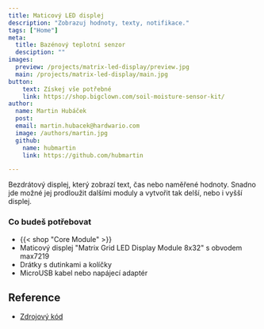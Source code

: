 ```yaml
---
title: Maticový LED displej
description: "Zobrazuj hodnoty, texty, notifikace."
tags: ["Home"]
meta:
  title: Bazénový teplotní senzor
  desciption: ""
images:
  preview: /projects/matrix-led-display/preview.jpg
  main: /projects/matrix-led-display/main.jpg
button:
    text: Získej vše potřebné
    link: https://shop.bigclown.com/soil-moisture-sensor-kit/
author:
  name: Martin Hubáček
  post:
  email: martin.hubacek@hardwario.com
  image: /authors/martin.jpg
  github:
    name: hubmartin
    link: https://github.com/hubmartin

---
```


Bezdrátový displej, který zobrazí text, čas nebo naměřené hodnoty. Snadno jde možné jej prodloužit dalšími moduly a vytvořit tak delší, nebo i vyšší displej.

### Co budeš potřebovat

* {{< shop "Core Module" >}}
* Maticový displej "Matrix Grid LED Display Module 8x32" s obvodem max7219
* Drátky s dutinkami a kolíčky
* MicroUSB kabel nebo napájecí adaptér

## Reference

* [Zdrojový kód](https://github.com/hubmartin/bcf-led-matrix-max7219)
